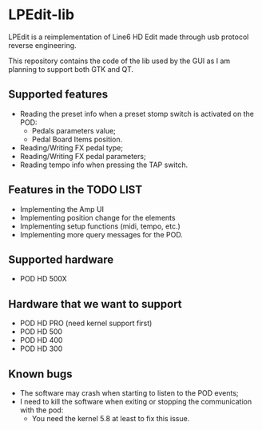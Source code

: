 # LPEdit-lib

LPEdit is a reimplementation of Line6 HD Edit made through usb protocol reverse engineering.

This repository contains the code of the lib used by the GUI as I am planning to support both GTK and QT.

## Supported features

- Reading the preset info when a preset stomp switch is activated on the POD:
  - Pedals parameters value;
  - Pedal Board Items position.
- Reading/Writing FX pedal type;
- Reading/Writing FX pedal parameters;
- Reading tempo info when pressing the TAP switch.

## Features in the TODO LIST

- Implementing the Amp UI
- Implementing position change for the elements
- Implementing setup functions (midi, tempo, etc.)
- Implementing more query messages for the POD.

## Supported hardware

- POD HD 500X

## Hardware that we want to support

- POD HD PRO (need kernel support first)
- POD HD 500
- POD HD 400
- POD HD 300

## Known bugs

- The software may crash when starting to listen to the POD events;
- I need to kill the software when exiting or stopping the communication with the pod:
  - You need the kernel 5.8 at least to fix this issue.
